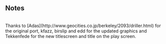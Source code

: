 ## Notes
<br/>
Thanks to [Adas](http://www.geocities.co.jp/berkeley/2093/driller.html) for the original port, kfazz, birslip and edd for the updated graphics and Tekkenfede for the new titlescreen and title on the play screen.
<br/>
